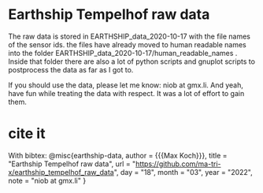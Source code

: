 # Earthship Tempelhof raw data
The raw data is stored in EARTHSHIP_data_2020-10-17 with the file names of the sensor ids.
the files have already moved to human readable names into the folder 
EARTHSHIP_data_2020-10-17/human_readable_names .
Inside that folder there are also a lot of python scripts and gnuplot scripts to postprocess the data
as far as I got to.

If you should use the data, please let me know: niob at gmx.li.
And yeah, have fun while treating the data with respect. It was a lot of effort to gain them.

# cite it
With bibtex:
@misc{earthship-data,
 author = {{{Max Koch}}},
 title = "Earthship Tempelhof raw data",
 url = "https://github.com/ma-tri-x/earthship_tempelhof_raw_data",
 day = "18",
 month = "03",
 year = "2022",
 note = "niob at gmx.li"
}

